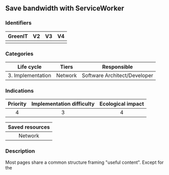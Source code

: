 ## Save bandwidth with ServiceWorker

### Identifiers

| GreenIT |  V2  |  V3  |  V4  |
|:-------:|:----:|:----:|:----:|
|      |   |   |      |

### Categories

| Life cycle |  Tiers  |  Responsible  |
|:---------:|:----:|:----:|
| 3. Implementation | Network | Software Architect/Developer |

### Indications

| Priority |      Implementation difficulty       |  Ecological impact    |
|:-------------------:|:-------------------------:|:---------------------:|
| 4 | 3 | 4 |

|Saved resources                                    |
|:----------------------------------------------------------:|
|Network    |

### Description

Most pages share a common structure framing "useful content". Except for the <title> and some header metadata, it would be quite easy to reconstruct them by concatenating three resources: common header and footer for all pages, and specific content to each one of them.
This concatenation can be performed into browsers directly via a Service Worker, with header and footer benefiting from HTTP caching, each page then being reduced to only downloading "useful content". The server will have to be able to serve both the complete page, for the initial website access and for browsers that do not support Service Workers, and the page fragment without its header and footer, to be able to concatenate it in the Service Worker. Some <meta> and <link> specific to referencing or sharing on social networks (and therefore useless in the browser) can be completely omitted from this fragment to further reduce its size. Others, as well as the <title>, can generally be positioned in the <body> without impacting page's usability. Alternatively, they can be recreated by JavaScript, or injected directly into the <head> by the Service Worker by concatenating not 3 parts, but 4 or 5 (these elements could be synthesized from the HTTP response headers of the page content, to maintain the same number of requests).

Here, we concede a bit of terminal processing time, an additional initial request for Service Worker, then two additional requests for headers and footers in exchange for significant amounts of saved data on each page. These conceded costs will be amortized while browsing the site (as for a SPA), but also during future visits, as long as the browser has not evicted the Service Worker.

### Example

In early 2020, Philip Walton was able to measure a network exchanges reduction of nearly 48% and performance improvements (First Contentful Paint) of more than 52% on his blog with this technique.

Source: https://philipwalton.com/articles/smaller-html-payloads-with-service-workers/

### Validation rule

| The number of ...     | is equal to or less than   |  
|-------------------|:-------------------------:|
| pages loaded in their complete version | 1 |

